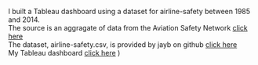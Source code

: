 I built a Tableau dashboard using a dataset for airline-safety between 1985 and 2014. \
The source is an aggragate of data from the Aviation Safety Network [click here](https://aviation-safety.net/) \
The dataset, airline-safety.csv, is provided by jayb on github [click here](https://github.com/fivethirtyeight/data/tree/master/airline-safety) \
My Tableau dashboard [click here](https://public.tableau.com/app/profile/peter.thibodeau/viz/AirlineSafety_17141586384090/Dashboard1)
)

